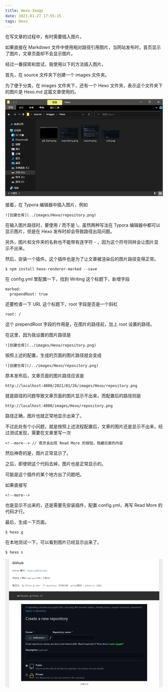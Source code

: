 ```yaml
---
title: Hexo-Image
date: 2021-01-27 17:55:15
tags: Hexo
---
```


在写文章的过程中，有时需要插入图片。

如果直接在 Markdown 文件中使用相对路径引用图片，当网站发布时，首页显示了图片，文章页面却不会显示图片。

经过一番探索和尝试，我使用以下的方法插入图片。

<!--more-->

首先，在 source 文件夹下创建一个 images 文件夹。

为了便于分类，在 images 文件夹下，还有一个 Hexo 文件夹，表示这个文件夹下的图片是 Hexo.md 这篇文章使用的。

![Hexo文章里的图片](../images/HexoImage/imagesHexo.png)

接着，在 Typora 编辑器中插入图片，例如

```
![创建仓库](../images/Hexo/repository.png)
```

在输入图片路径时，要使用 / 而不是 \，虽然两种写法在 Typora 编辑器中都可以显示图片，但是在 Hexo 发布时却会导致路径出现问题。

另外，图片和文件夹的名称也不能带有连字符 - ，因为这个符号同样会让图片显示不出来。

然后，安装一个插件。这个插件也是为了让文章被渲染后的图片路径变得正常。

```
$ npm install hexo-renderer-marked --save
```

在 config.yml 里配置一下，找到 Writing 这个标题下，新增字段

```
marked:
  prependRoot: true
```

还要检查一下 URL 这个标题下，root 字段是否是一个斜杠

```
root: /
```

这个 prependRoot 字段的作用是，在图片的路径前，加上 root 设置的路径。

在这里，因为我设置的图片路径是

```
![创建仓库](../images/Hexo/repository.png)
```

按照上述的配置，生成的页面的图片路径就会变成

```
![创建仓库](/../images/Hexo/repository.png)
```

原本发布后，文章页面的图片路径应该是

```
http://localhost:4000/2021/01/26/images/Hexo/repository.png
```

就是路径的问题导致文章页面的图片显示不出来，而配置后的路径则是

```
http://localhost:4000/images/Hexo/repository.png
```

路径正确，图片也就正常地显示出来了。

不过此处有个小问题，就是按照上述流程配置后，文章的图片还是显示不出来，经过测试发现，需要在文章里写一次

```
<!--more--> // 首页会出现 Read More 的按钮，隐藏后面的内容
```

然后神奇的是，图片正常显示了。

之后，即使把这个代码去掉，图片也是正常显示的。

可能是这个插件的某个地方出了问题吧。

如果直接写

```
<!--more-->
```

也是显示不出来的，还是需要先安装插件，配置 config.yml，再写 Read More 的代码才行。

最后，生成一下页面。

```
$ hexo g
```

在本地测试一下，可以看到图片已经显示出来了。

```
$ hexo s
```

![本地测试](../images/HexoImage/imagesTest.png)
